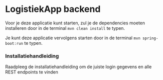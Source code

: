 # LogistiekApp backend

Voor je deze applicatie kunt starten, zul je de dependencies moeten
installeren door in de terminal `mvn clean install` te typen.

Je kunt deze applicatie vervolgens starten door in de terminal
`mvn spring-boot:run` te typen.

### Installatiehandleiding

Raadpleeg de installatiehandleiding om de juiste login gegevens en
alle REST endpoints te vinden